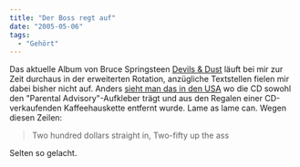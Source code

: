 ```yaml
---
title: "Der Boss regt auf"
date: "2005-05-06"
tags:
  - "Gehört"
---
```


Das aktuelle Album von Bruce Springsteen [Devils & Dust](http://www.amazon.de/exec/obidos/redirect?link_code=ur2&camp=1638&tag=couchblogorg-21&creative=6742&path=ASIN/B000808YHS/) läuft bei mir zur Zeit durchaus in der erweiterten Rotation, anzügliche Textstellen fielen mir dabei bisher nicht auf. Anders [sieht man das in den USA](http://www.netzeitung.de/entertainment/music/337360.html "Wegen Analsex-Song: Springsteen aussortiert") wo die CD sowohl den "Parental Advisory"-Aufkleber trägt und aus den Regalen einer CD-verkaufenden Kaffeehauskette entfernt wurde. Lame as lame can. Wegen diesen Zeilen:

> Two hundred dollars straight in, Two-fifty up the ass

Selten so gelacht.
